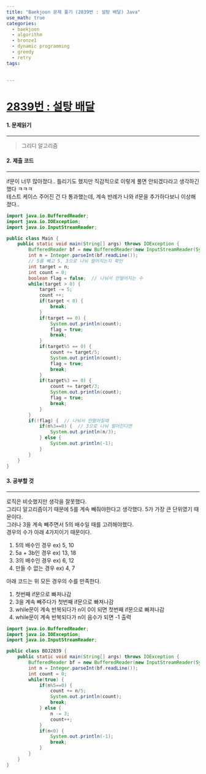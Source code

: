 ```yaml
---
title: "Baekjoon 문제 풀기 (2839번 : 설탕 배달) Java"
use_math: true
categories:
  - baekjoon
  - algorithm
  - bronze1
  - dynamic programming
  - greedy
  - retry
tags:

  
---
```



# [2839번 : 설탕 배달](https://www.acmicpc.net/problem/2839)



#### 1. 문제읽기
---

> 그리디 알고리즘  



#### 2. 제출 코드 
---

if문이 너무 많아졌다.. 틀리기도 했지만 직감적으로 이렇게 풀면 안되겠다라고 생각하긴 했다 ㅋㅋㅋ  
테스트 케이스 주어진 건 다 통과했는데, 계속 반례가 나와 if문을 추가하다보니 이상해졌다..  

```java
import java.io.BufferedReader;
import java.io.IOException;
import java.io.InputStreamReader;

public class Main {
    public static void main(String[] args) throws IOException {
        BufferedReader bf = new BufferedReader(new InputStreamReader(System.in));
        int n = Integer.parseInt(bf.readLine());
        // 5를 빼고 5, 3으로 나눠 떨어지는지 확인
        int target = n;
        int count = 0;
        boolean flag = false;  // 나눠서 안떨어지는 수
        while(target > 0) {
            target -= 5;
            count ++;
            if(target < 0) {
                break;
            }
            if(target == 0) {
                System.out.println(count);
                flag = true;
                break;
            }
            if(target%5 == 0) {
                count += target/5;
                System.out.println(count);
                flag = true;
                break;
            }
            if(target%3 == 0) {
                count += target/3;
                System.out.println(count);
                flag = true;
                break;
            }
        }
        if(!flag) {  // 나눠서 안떨어질때
            if(n%3==0) {  // 3으로 나눠 떨어진다면
                System.out.println(n/3);
            } else {
                System.out.println(-1);
            }
        }
    }
}
```


#### 3. 공부할 것
---

로직은 비슷했지만 생각을 잘못했다.  
그리디 알고리즘이기 때문에 5를 계속 빼줘야한다고 생각했다. 5가 가장 큰 단위였기 때문이다.  
그러나 3을 계속 빼주면서 5의 배수일 때를 고려해야했다.  
경우의 수가 아래 4가지이기 때문이다.  

1. 5의 배수인 경우  ex) 5, 10  
2. 5a + 3b인 경우 ex) 13, 18  
3. 3의 배수인 경우 ex) 6, 12  
4. 만들 수 없는 경우 ex) 4, 7  

아래 코드는 위 모든 경우의 수를 만족한다.  

1. 첫번째 if문으로 빠져나감  
2. 3을 계속 빼주다가 첫번째 if문으로 빠져나감  
3. while문이 계속 반복되다가 n이 0이 되면 첫번째 if문으로 빠져나감  
4. while문이 계속 반복되다가 n이 음수가 되면 -1 출력


```java
import java.io.BufferedReader;
import java.io.IOException;
import java.io.InputStreamReader;

public class BOJ2839 {
    public static void main(String[] args) throws IOException {
        BufferedReader bf = new BufferedReader(new InputStreamReader(System.in));
        int n = Integer.parseInt(bf.readLine());
        int count = 0;
        while(true) {
            if(n%5==0) {  
                count += n/5;
                System.out.println(count);
                break;
            } else {  
                n -= 3;
                count++;
            }
            if(n<0) {  
                System.out.println(-1);
                break;
            }
        }
    }
}
```